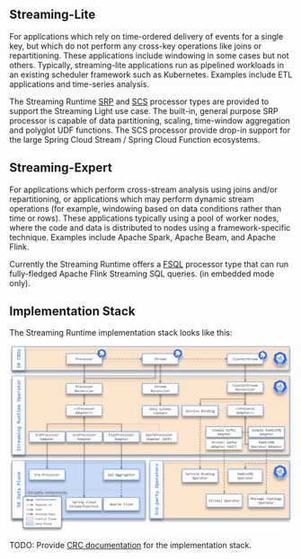 
## Streaming-Lite

For applications which rely on time-ordered delivery of events for a single key, but which do not perform any cross-key operations like joins or repartitioning. 
These applications include windowing in some cases but not others. 
Typically, streaming-lite applications run as pipelined workloads in an existing scheduler framework such as Kubernetes. 
Examples include ETL applications and time-series analysis.

The Streaming Runtime [SRP](./architecture/processors/srp/overview.md) and [SCS](./architecture/processors/scs/overview.md) processor types are provided to support the Streaming Light use case. The built-in, general purpose SRP processor is capable of data partitioning, scaling, time-window aggregation and polyglot UDF functions. The SCS processor provide drop-in support for the large Spring Cloud Stream / Spring Cloud Function ecosystems.

## Streaming-Expert

For applications which perform cross-stream analysis using joins and/or repartitioning, or applications which may perform dynamic stream operations (for example, windowing based on data conditions rather than time or rows). These applications typically using a pool of worker nodes, where the code and data is distributed to nodes using a framework-specific technique. Examples include Apache Spark, Apache Beam, and Apache Flink.

Currently the Streaming Runtime offers a [FSQL](./architecture/processors/fsql/overview.md) processor type that can run fully-fledged Apache Flink Streaming SQL queries. (in embedded mode only).

## Implementation Stack

The Streaming Runtime implementation stack looks like this:

![](./assets/images/sr-tech-stack6.svg)


TODO: Provide [CRC documentation](http://agilemodeling.com/artifacts/crcModel.htm) for the implementation stack.